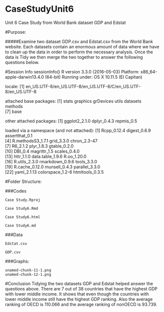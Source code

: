 # CaseStudyUnit6
Unit 6 Case Study from World Bank dataset GDP and Edstat

#Purpose:

#####Examine two dataset GDP.csv and Edstat.csv from the World Bank website. Each datasets contain an enormous amount of data where we have to clean up the data in order to perform the necessary analysis. Once the data is Tidy we then merge the two together to answer the following questions below.

#Session Info
sessionInfo()
R version 3.3.0 (2016-05-03)
Platform: x86_64-apple-darwin13.4.0 (64-bit)
Running under: OS X 10.11.5 (El Capitan)

locale:
[1] en_US.UTF-8/en_US.UTF-8/en_US.UTF-8/C/en_US.UTF-8/en_US.UTF-8

attached base packages:
[1] stats     graphics  grDevices utils     datasets  methods  
[7] base     

other attached packages:
[1] ggplot2_2.1.0 dplyr_0.4.3   repmis_0.5   

loaded via a namespace (and not attached):
 [1] Rcpp_0.12.4       digest_0.6.9      assertthat_0.1   
 [4] R.methodsS3_1.7.1 grid_3.3.0        chron_2.3-47     
 [7] R6_2.1.2          plyr_1.8.3        gtable_0.2.0     
[10] DBI_0.4           magrittr_1.5      scales_0.4.0     
[13] httr_1.1.0        data.table_1.9.6  R.oo_1.20.0      
[16] R.utils_2.3.0     rmarkdown_0.9.6   tools_3.3.0      
[19] R.cache_0.12.0    munsell_0.4.3     parallel_3.3.0   
[22] yaml_2.1.13       colorspace_1.2-6  htmltools_0.3.5  

#Folder Structure:

###Codes
  
    Case Study.Rproj
  
    Case Study6.Rmd
  
    Case Study6.html
  
    Case Study6.md

###Data
  
    Edstat.csv
  
    GDP.csv

###Graphs:
  
    unamed-chunk-11-1.png
    unamed-chunk-12-1.png
    
#Conclusion
Tidying the two datasets GDP and Edstat helped answer the questions above. There are 7 out of 38 countries that have the highest GDP with lower middle income. It shows that even though the countries with lower middle income still have the highest GDP ranking. Also the average ranking of OECD is 110.066 and the average ranking of nonOECD is 93.739.
